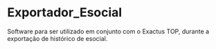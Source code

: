 # Exportador_Esocial
Software para ser utilizado em conjunto com o Exactus TOP, durante a exportação de histórico de esocial.
